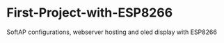 # First-Project-with-ESP8266
SoftAP configurations, webserver hosting and oled display with ESP8266
